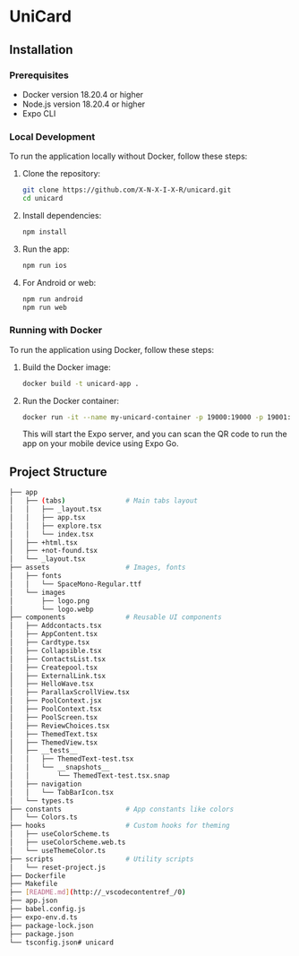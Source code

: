 # UniCard



## Installation

### Prerequisites
- Docker version 18.20.4 or higher
- Node.js version 18.20.4 or higher
- Expo CLI

### Local Development

To run the application locally without Docker, follow these steps:

1. Clone the repository:
    ```bash
    git clone https://github.com/X-N-X-I-X-R/unicard.git
    cd unicard
    ```

2. Install dependencies:
    ```bash
    npm install
    ```

3. Run the app:
    ```bash
    npm run ios
    ```

4. For Android or web:
    ```bash
    npm run android
    npm run web
    ```

### Running with Docker

To run the application using Docker, follow these steps:

1. Build the Docker image:
    ```bash
    docker build -t unicard-app .
    ```

2. Run the Docker container:
    ```bash
   docker run -it --name my-unicard-container -p 19000:19000 -p 19001:19001 -p 19002:19002 -p 8081:8081 unicard-app
    ```

   This will start the Expo server, and you can scan the QR code to run the app on your mobile device using Expo Go.
## Project Structure

```bash
├── app
│   ├── (tabs)               # Main tabs layout
│   │   ├── _layout.tsx
│   │   ├── app.tsx
│   │   ├── explore.tsx
│   │   └── index.tsx
│   ├── +html.tsx
│   ├── +not-found.tsx
│   └── _layout.tsx
├── assets                   # Images, fonts
│   ├── fonts
│   │   └── SpaceMono-Regular.ttf
│   └── images
│       ├── logo.png
│       └── logo.webp
├── components               # Reusable UI components
│   ├── Addcontacts.tsx
│   ├── AppContent.tsx
│   ├── Cardtype.tsx
│   ├── Collapsible.tsx
│   ├── ContactsList.tsx
│   ├── Createpool.tsx
│   ├── ExternalLink.tsx
│   ├── HelloWave.tsx
│   ├── ParallaxScrollView.tsx
│   ├── PoolContext.jsx
│   ├── PoolContext.tsx
│   ├── PoolScreen.tsx
│   ├── ReviewChoices.tsx
│   ├── ThemedText.tsx
│   ├── ThemedView.tsx
│   ├── __tests__
│   │   ├── ThemedText-test.tsx
│   │   └── __snapshots__
│   │       └── ThemedText-test.tsx.snap
│   ├── navigation
│   │   └── TabBarIcon.tsx
│   └── types.ts
├── constants                # App constants like colors
│   └── Colors.ts
├── hooks                    # Custom hooks for theming
│   ├── useColorScheme.ts
│   ├── useColorScheme.web.ts
│   └── useThemeColor.ts
├── scripts                  # Utility scripts
│   └── reset-project.js
├── Dockerfile
├── Makefile
├── [README.md](http://_vscodecontentref_/0)
├── app.json
├── babel.config.js
├── expo-env.d.ts
├── package-lock.json
├── package.json
└── tsconfig.json# unicard
